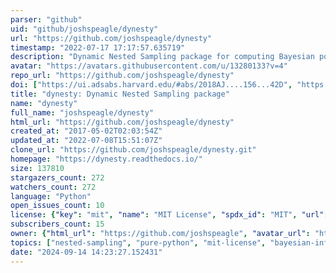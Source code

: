 ```yaml
---
parser: "github"
uid: "github/joshspeagle/dynesty"
url: "https://github.com/joshspeagle/dynesty"
timestamp: "2022-07-17 17:17:57.635719"
description: "Dynamic Nested Sampling package for computing Bayesian posteriors and evidences"
avatar: "https://avatars.githubusercontent.com/u/13280133?v=4"
repo_url: "https://github.com/joshspeagle/dynesty"
doi: ["https://ui.adsabs.harvard.edu/#abs/2018AJ....156...42D", "https://ui.adsabs.harvard.edu/abs/2019arXiv190402180S", "https://ui.adsabs.harvard.edu/abs/2018ascl.soft09013S/abstract"]
title: "dynesty: Dynamic Nested Sampling package"
name: "dynesty"
full_name: "joshspeagle/dynesty"
html_url: "https://github.com/joshspeagle/dynesty"
created_at: "2017-05-02T02:03:54Z"
updated_at: "2022-07-08T15:51:07Z"
clone_url: "https://github.com/joshspeagle/dynesty.git"
homepage: "https://dynesty.readthedocs.io/"
size: 137810
stargazers_count: 272
watchers_count: 272
language: "Python"
open_issues_count: 10
license: {"key": "mit", "name": "MIT License", "spdx_id": "MIT", "url": "https://api.github.com/licenses/mit", "node_id": "MDc6TGljZW5zZTEz"}
subscribers_count: 15
owner: {"html_url": "https://github.com/joshspeagle", "avatar_url": "https://avatars.githubusercontent.com/u/13280133?v=4", "login": "joshspeagle", "type": "User"}
topics: ["nested-sampling", "pure-python", "mit-license", "bayesian-inference", "monte-carlo", "model-selection"]
date: "2024-09-14 14:23:27.152431"
---
```

